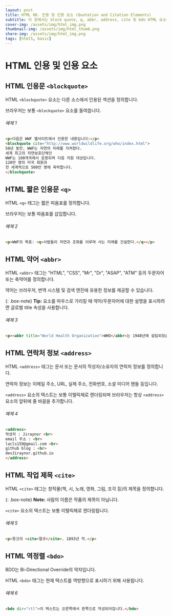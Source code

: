 ```yaml
---
layout: post
title: HTML 08. 인용 및 인용 요소 (Quotation and Citation Elements)
subtitle: 이 장에서는 block quote, q, abbr, address, cite 및 bdo HTML 요소에 대해 설명합니다.
cover-img: /assets/img/html_img.png
thumbnail-img: /assets/img/html_thumb.png
share-img: /assets/img/html_img.png
tags: [html5, basic]
---
```


# HTML 인용 및 인용 요소

## HTML 인용문 ```<blockquote>```

HTML ```<blockquote>``` 요소는 다른 소스에서 인용된 섹션을 정의합니다.

브라우저는 보통 ```<blockquote>``` 요소를 들여씁니다.

###### 예제 1

```html
<p>다음은 WWF 웹사이트에서 인용한 내용입니다:</p>
<blockquote cite="http://www.worldwildlife.org/who/index.html">
50년 동안, WWF는 자연의 미래를 지켜왔다.
세계 최고의 자연보호단체인
WWF는 100개국에서 운용되며 다음 지원 대상입니다.
120만 명의 미국 회원과
전 세계적으로 500만 명에 육박합니다.
</blockquote>
```

## HTML 짧은 인용문 ```<q>```

HTML ```<q>``` 태그는 짧은 따옴표를 정의합니다.

브라우저는 보통 따옴표를 삽입합니다.
  
###### 예제 2

```html
<p>WWF의 목표: <q>사람들이 자연과 조화를 이루며 사는 미래를 건설한다.</q></p>
```
  
## HTML 약어 ```<abbr>```
  
HTML ```<abbr>``` 태그는 "HTML", "CSS", "Mr", "Dr", "ASAP", "ATM" 등의 두문자어 또는 축약어를 정의합니다.

약어는 브라우저, 번역 시스템 및 검색 엔진에 유용한 정보를 제공할 수 있습니다.
  
{: .box-note}
**Tip:** 요소를 마우스로 가리킬 때 약어/두문자어에 대한 설명을 표시하려면 글로벌 title 속성을 사용합니다.
  
###### 예제 3
  
```html
<p><abbr title="World Health Organization">WHO</abbr>는 1948년에 설립되었습니다.</p>
```

## HTML 연락처 정보 ```<address>```
  
HTML ```<address>``` 태그는 문서 또는 문서의 작성자/소유자의 연락처 정보를 정의합니다.

연락처 정보는 이메일 주소, URL, 실제 주소, 전화번호, 소셜 미디어 핸들 등입니다.

```<address>``` 요소의 텍스트는 보통 이탤릭체로 렌더링되며 브라우저는 항상 ```<address>``` 요소의 앞뒤에 줄 바꿈을 추가합니다.
  
###### 예제 4
  
```html
<address>
작성자 : Jiraynor <br>
email 주소 : <br>
lacls159@gmail.com <br>
github blog : <br>
devJiraynor.github.io
</address>
```
  
## HTML 작업 제목 ```<cite>```

HTML ```<cite>``` 태그는 창작물(책, 시, 노래, 영화, 그림, 조각 등)의 제목을 정의합니다.
  
{: .box-note}
**Note:** 사람의 이름은 작품의 제목이 아닙니다.
  
```<cite>``` 요소의 텍스트는 보통 이탤릭체로 렌더링됩니다.
  
###### 예제 5

```html
<p>몽크의 <cite>절규</cite>. 1893년 작.</p>
```
  
## HTML 역정렬 ```<bdo>```

BDO는 Bi-Directional Override의 약자입니다.

HTML ```<bdo>``` 태그는 현재 텍스트를 역방향으로 표시하기 위해 사용됩니다.
  
###### 예제 6

```html
<bdo dir="rtl">이 텍스트는 오른쪽에서 왼쪽으로 작성되어집니다.</bdo>
```
